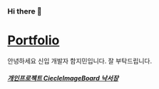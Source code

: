 ### Hi there 👋

<a href="https://www.notion.so/bf825b49021843cd85f3bd2029a56552"><h1>Portfolio</h1></a>

안녕하세요 신입 개발자 함지민입니다. 잘 부탁드립니다.
<a href="https://www.notion.so/55bc11ca469949c4aeff2b0f4bea297e"><h5>개인프로젝트 CiecleImageBoard 낙서장</h5></a>
<!--
**gkawlals/gkawlals** is a ✨ _special_ ✨ repository because its `README.md` (this file) appears on your GitHub profile.

Here are some ideas to get you started:

- 🔭 I’m currently working on ...
- 🌱 I’m currently learning ...
- 👯 I’m looking to collaborate on ...
- 🤔 I’m looking for help with ...
- 💬 Ask me about ...
- 📫 How to reach me: ...
- 😄 Pronouns: ...
- ⚡ Fun fact: ...
-->
